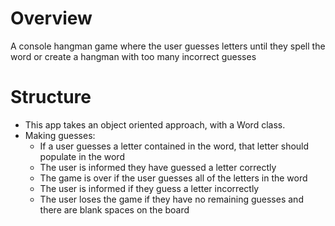 # Overview
A console hangman game where the user guesses letters until they spell the word or create a hangman with too many incorrect guesses

# Structure
- This app takes an object oriented approach, with a Word class.
- Making guesses:
    - If a user guesses a letter contained in the word, that letter should populate in the word
    - The user is informed they have guessed a letter correctly
    - The game is over if the user guesses all of the letters in the word
    - The user is informed if they guess a letter incorrectly
    - The user loses the game if they have no remaining guesses and there are blank spaces on the board
    